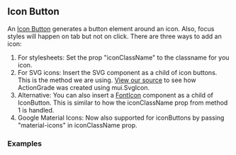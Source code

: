 ## Icon Button
An [Icon Button](https://www.google.com/design/spec/components/buttons.html#buttons-toggle-buttons) generates a button element around an icon. Also, focus styles will happen on tab but not on click. There are three ways to add an icon:

  1. For stylesheets: Set the prop "iconClassName" to the classname for you icon.
  2. For SVG icons: Insert the SVG component as a child of icon buttons. This is the method we are using. [View our source](https://github.com/callemall/material-ui/blob/master/src/svg-icons/action/grade.jsx) to see how ActionGrade was created using mui.SvgIcon.
  3. Alternative: You can also insert a [FontIcon](http://www.material-ui.com/#/components/icons) component as a child of IconButton. This is similar to how the iconClassName prop from method 1 is handled.
  4. Google Material Icons: Now also supported for iconButtons by passing "material-icons" in iconClassName prop.

### Examples
